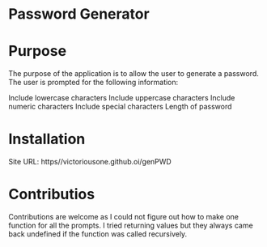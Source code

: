 # Password Generator

# Purpose
The purpose of the application is to allow the user to generate a password. The user is prompted for the following information:

Include lowercase characters
Include uppercase characters
Include numeric characters
Include special characters
Length of password

# Installation
Site URL: https//victoriousone.github.oi/genPWD

# Contributios
Contributions are welcome as I could not figure out how to make one function for all the prompts. I tried returning  values but they always came back undefined if the function was called recursively.